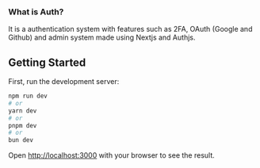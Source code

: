 ### What is Auth?
It is a authentication system with features such as 2FA, OAuth (Google and Github) and
admin system made using Nextjs and Authjs.

## Getting Started

First, run the development server:

```bash
npm run dev
# or
yarn dev
# or
pnpm dev
# or
bun dev
```

Open [http://localhost:3000](http://localhost:3000) with your browser to see the result.
